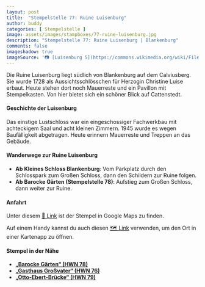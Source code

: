 ```yaml
---
layout: post
title:  "Stempelstelle 77: Ruine Luisenburg"
author: buddy
categories: [ Stempelstelle ]
image: assets/images/stampboxes/77-ruine-luisenburg.jpg
description: "Stempelstelle 77: Ruine Luisenburg | Blankenburg"
comments: false
imageshadow: true
imageSource: '📷 [Luisenburg 5](https://commons.wikimedia.org/wiki/File:Luisenburg_5.jpg) von <a href="//commons.wikimedia.org/wiki/User:Ordercrazy" title="User:Ordercrazy">Ordercrazy</a> unter Lizenz [CC0](http://creativecommons.org/publicdomain/zero/1.0/deed.en)'
---
```


Die Ruine Luisenburg liegt südlich von Blankenburg auf dem Calviusberg. Sie wurde 1728 als Aussichtsschlösschen für Herzogin Christine Luise erbaut. Heute stehen dort noch Mauerreste und ein Pavillon mit Stempelkasten. Von hier bietet sich ein schöner Blick auf Cattenstedt.

#### Geschichte der Luisenburg

Das einstige Lustschloss war ein eingeschossiger Fachwerkbau mit achteckigem Saal und acht kleinen Zimmern. 1945 wurde es wegen Baufälligkeit abgetragen. Heute erinnern Mauerreste und Treppen an das Gebäude.

#### Wanderwege zur Ruine Luisenburg

- **Ab Kleines Schloss Blankenburg**: Vom Parkplatz durch den Schlosspark zum Großen Schloss, dann den Schildern zur Ruine folgen.
- **Ab Barocke Gärten (Stempelstelle 78)**: Aufstieg zum Großen Schloss, dann weiter zur Ruine.

#### Anfahrt

Unter diesem [📍 Link](https://www.google.com/maps/dir/?api=1&origin=&destination=51.78275%2C%2010.95420) ist der Stempel in Google Maps zu finden.

<div class="android-only">
  Auf einem Handy kannst du auch diesen 
  <a href="geo:51.78275,10.95420">🗺️ Link</a> 
  verwenden, um den Ort in einer Kartenapp zu öffnen.
  <p></p>
</div>

#### Stempel in der Nähe

- [**„Barocke Gärten“ (HWN 78)**](/stempelstelle-78-barocke-gaerten)
- [**„Gasthaus Großvater“ (HWN 76)**](/stempelstelle-76-gasthaus-grossvater)
- [**„Otto-Ebert-Brücke“ (HWN 79)**](/stempelstelle-79-otto-ebert-bruecke)
